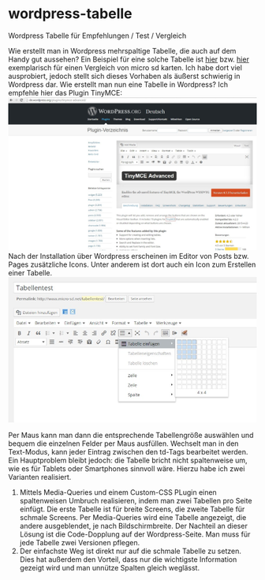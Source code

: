 # wordpress-tabelle
Wordpress Tabelle für Empfehlungen / Test / Vergleich

Wie erstellt man in Wordpress mehrspaltige Tabelle, die auch auf dem Handy gut aussehen? Ein Beispiel für eine solche Tabelle ist [hier](http://www.micro-sd.net/micro-sd-128gb/) bzw. [hier](http://www.micro-sd.net/micro-sd-64gb/) exemplarisch für einen Vergleich von micro sd karten. Ich habe dort viel ausprobiert, jedoch stellt sich dieses Vorhaben als äußerst schwierig in Wordpress dar. Wie erstellt man nun eine Tabelle in Wordpress? Ich empfehle hier das Plugin TinyMCE: ![TinyMCE](https://raw.githubusercontent.com/microsd/wordpress-tabelle/master/images/tinymce.jpg) Nach der Installation über Wordpress erscheinen im Editor von Posts bzw. Pages zusätzliche Icons. Unter anderem ist dort auch ein Icon zum Erstellen einer Tabelle.
![Tabelle erstellen](https://raw.githubusercontent.com/microsd/wordpress-tabelle/master/images/tabelle.jpg)

Per Maus kann man dann die entsprechende Tabellengröße auswählen und bequem die einzelnen Felder per Maus ausfüllen. Wechselt man in den Text-Modus, kann jeder Eintrag zwischen den td-Tags bearbeitet werden.
Ein Hauptproblem bleibt jedoch: die Tabelle bricht nicht spaltenweise um, wie es für Tablets oder Smartphones sinnvoll wäre. Hierzu habe ich zwei Varianten realisiert.
1. Mittels Media-Queries und einem Custom-CSS PLugin einen spaltenweisen Umbruch realisieren, indem man zwei Tabellen pro Seite einfügt. Die erste Tabelle ist für breite Screens, die zweite Tabelle für schmale Screens. Per Media-Queries wird eine Tabelle angezeigt, die andere ausgeblendet, je nach Bildschirmbreite. Der Nachteil an dieser Lösung ist die Code-Dopplung auf der Wordpress-Seite. Man muss für jede Tabelle zwei Versionen pflegen.
2. Der einfachste Weg ist direkt nur auf die schmale Tabelle zu setzen. Dies hat außerdem den Vorteil, dass nur die wichtigste Information gezeigt wird und man unnütze Spalten gleich weglässt.
